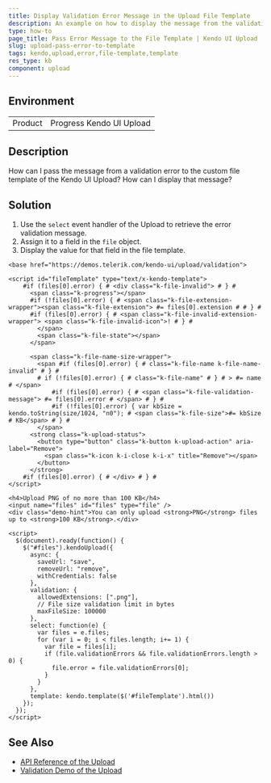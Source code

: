 ```yaml
---
title: Display Validation Error Message in the Upload File Template
description: An example on how to display the message from the validation error in a custom file template of a Kendo UI Upload.
type: how-to
page_title: Pass Error Message to the File Template | Kendo UI Upload
slug: upload-pass-error-to-template
tags: kendo,upload,error,file-template,template
res_type: kb
component: upload
---
```


## Environment

<table>
 <tr>
  <td>Product</td>
  <td>Progress Kendo UI Upload</td>
 </tr>
</table>

## Description

How can I pass the message from a validation error to the custom file template of the Kendo UI Upload? How can I display that message?

## Solution

1. Use the `select` event handler of the Upload to retrieve the error validation message.
1. Assign it to a field in the `file` object.
1. Display the value for that field in the file template.

```dojo
<base href="https://demos.telerik.com/kendo-ui/upload/validation">

<script id="fileTemplate" type="text/x-kendo-template">
	#if (files[0].error) { # <div class="k-file-invalid"> # } #
      <span class="k-progress"></span>
      #if (!files[0].error) { # <span class="k-file-extension-wrapper"><span class="k-file-extension"> #= files[0].extension # # } #
      #if (files[0].error) { # <span class="k-file-invalid-extension-wrapper"> <span class="k-file-invalid-icon">! # } #
  		</span>
        <span class="k-file-state"></span>
      </span>

      <span class="k-file-name-size-wrapper">
        <span #if (files[0].error) { # class="k-file-name k-file-name-invalid" # } #
        # if (!files[0].error) { # class="k-file-name" # } # > #= name # </span>
			#if (files[0].error) { # <span class="k-file-validation-message"> #= files[0].error # </span> # } #
			#if (!files[0].error) { var kbSize = kendo.toString(size/1024, "n0"); # <span class="k-file-size">#= kbSize # KB</span> # } #
  		</span>
      <strong class="k-upload-status">
        <button type="button" class="k-button k-upload-action" aria-label="Remove">
          <span class="k-icon k-i-close k-i-x" title="Remove"></span>
  		</button>
  	  </strong>
	#if (files[0].error) { # </div> # } #
</script>

<h4>Upload PNG of no more than 100 KB</h4>
<input name="files" id="files" type="file" />
<div class="demo-hint">You can only upload <strong>PNG</strong> files up to <strong>100 KB</strong>.</div>

<script>
  $(document).ready(function() {
    $("#files").kendoUpload({
      async: {
        saveUrl: "save",
        removeUrl: "remove",
        withCredentials: false
      },
      validation: {
        allowedExtensions: [".png"],
        // File size validation limit in bytes
        maxFileSize: 100000
      },
      select: function(e) {
        var files = e.files;
        for	(var i = 0; i < files.length; i+= 1) {
          var file = files[i];
          if (file.validationErrors && file.validationErrors.length > 0) {
            file.error = file.validationErrors[0];
          }
        }
      },
      template: kendo.template($('#fileTemplate').html())
    });
  });
</script>
```

## See Also

* [API Reference of the Upload](https://docs.telerik.com/kendo-ui/api/javascript/ui/upload)
* [Validation Demo of the Upload](https://demos.telerik.com/kendo-ui/upload/validation)
